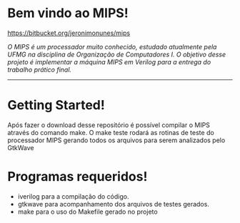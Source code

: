 # Bem vindo ao MIPS! 

https://bitbucket.org/jeronimonunes/mips

_O MIPS é um processador muito conhecido, estudado atualmente pela UFMG na disciplina de Organização de Computadores I. 
O objetivo desse projeto é implementar a máquina MIPS em Verilog para a entrega do trabalho prático final._

***

# Getting Started!

Após fazer o download desse repositório é possível compilar o MIPS através do comando make.
O make teste rodará as rotinas de teste do processador MIPS gerando todos os arquivos para serem analizados pelo GtkWave

# Programas requeridos!

* iverilog para a compilação do código.
* gtkwave para acompanhamento dos arquivos de testes gerados.
* make para o uso do Makefile gerado no projeto
